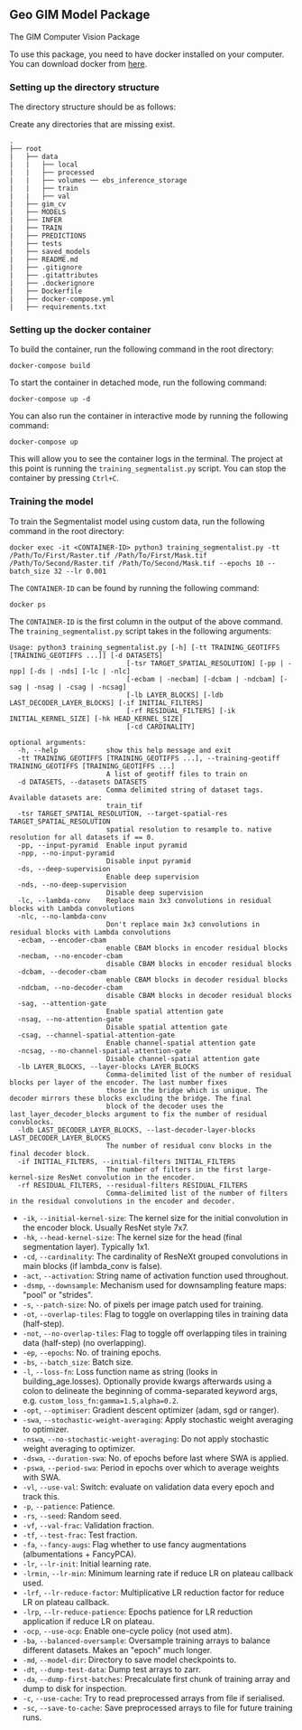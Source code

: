 ## Geo GIM Model Package
The GIM Computer Vision Package

To use this package, you need to have docker installed on your computer. You can download docker from [here](https://www.docker.com/products/docker-desktop).

### Setting up the directory structure
The directory structure should be as follows:

Create any directories that are missing exist.

```
.
├── root
|   ├── data
|   |   ├── local
|   |   ├── processed
|   |   ├── volumes ── ebs_inference_storage
|   |   ├── train
|   |   ├── val
|   ├── gim_cv
|   ├── MODELS
|   ├── INFER
|   ├── TRAIN
|   ├── PREDICTIONS
|   ├── tests
|   ├── saved_models
|   ├── README.md
|   ├── .gitignore
|   ├── .gitattributes
|   ├── .dockerignore
|   ├── Dockerfile
|   ├── docker-compose.yml
|   ├── requirements.txt
```

### Setting up the docker container
To build the container, run the following command in the root directory:
```
docker-compose build
```

To start the container in detached mode, run the following command:
```
docker-compose up -d
```

You can also run the container in interactive mode by running the following command:
```
docker-compose up
```
This will allow you to see the container logs in the terminal. The project at this point is running the `training_segmentalist.py` script. You can stop the container by pressing `Ctrl+C`.
### Training the model
To train the Segmentalist model using custom data, run the following command in the root directory:
```
docker exec -it <CONTAINER-ID> python3 training_segmentalist.py -tt /Path/To/First/Raster.tif /Path/To/First/Mask.tif /Path/To/Second/Raster.tif /Path/To/Second/Mask.tif --epochs 10 --batch_size 32 --lr 0.001
```
The `CONTAINER-ID` can be found by running the following command:
```
docker ps
```
The `CONTAINER-ID` is the first column in the output of the above command. The `training_segmentalist.py` script takes in the following arguments:
```
Usage: python3 training_segmentalist.py [-h] [-tt TRAINING_GEOTIFFS [TRAINING_GEOTIFFS ...]] [-d DATASETS]
                             [-tsr TARGET_SPATIAL_RESOLUTION] [-pp | -npp] [-ds | -nds] [-lc | -nlc]
                             [-ecbam | -necbam] [-dcbam | -ndcbam] [-sag | -nsag | -csag | -ncsag]
                             [-lb LAYER_BLOCKS] [-ldb LAST_DECODER_LAYER_BLOCKS] [-if INITIAL_FILTERS]
                             [-rf RESIDUAL_FILTERS] [-ik INITIAL_KERNEL_SIZE] [-hk HEAD_KERNEL_SIZE]
                             [-cd CARDINALITY]

optional arguments:
  -h, --help            show this help message and exit
  -tt TRAINING_GEOTIFFS [TRAINING_GEOTIFFS ...], --training-geotiff TRAINING_GEOTIFFS [TRAINING_GEOTIFFS ...]
                        A list of geotiff files to train on
  -d DATASETS, --datasets DATASETS
                        Comma delimited string of dataset tags. Available datasets are:
                        train_tif
  -tsr TARGET_SPATIAL_RESOLUTION, --target-spatial-res TARGET_SPATIAL_RESOLUTION
                        spatial resolution to resample to. native resolution for all datasets if == 0.
  -pp, --input-pyramid  Enable input pyramid
  -npp, --no-input-pyramid
                        Disable input pyramid
  -ds, --deep-supervision
                        Enable deep supervision
  -nds, --no-deep-supervision
                        Disable deep supervision
  -lc, --lambda-conv    Replace main 3x3 convolutions in residual blocks with Lambda convolutions
  -nlc, --no-lambda-conv
                        Don't replace main 3x3 convolutions in residual blocks with Lambda convolutions
  -ecbam, --encoder-cbam
                        enable CBAM blocks in encoder residual blocks
  -necbam, --no-encoder-cbam
                        disable CBAM blocks in encoder residual blocks
  -dcbam, --decoder-cbam
                        enable CBAM blocks in decoder residual blocks
  -ndcbam, --no-decoder-cbam
                        disable CBAM blocks in decoder residual blocks
  -sag, --attention-gate
                        Enable spatial attention gate
  -nsag, --no-attention-gate
                        Disable spatial attention gate
  -csag, --channel-spatial-attention-gate
                        Enable channel-spatial attention gate
  -ncsag, --no-channel-spatial-attention-gate
                        Disable channel-spatial attention gate
  -lb LAYER_BLOCKS, --layer-blocks LAYER_BLOCKS
                        Comma-delimited list of the number of residual blocks per layer of the encoder. The last number fixes
                        those in the bridge which is unique. The decoder mirrors these blocks excluding the bridge. The final
                        block of the decoder uses the last_layer_decoder_blocks argument to fix the number of residual convblocks.
  -ldb LAST_DECODER_LAYER_BLOCKS, --last-decoder-layer-blocks LAST_DECODER_LAYER_BLOCKS
                        The number of residual conv blocks in the final decoder block.
  -if INITIAL_FILTERS, --initial-filters INITIAL_FILTERS
                        The number of filters in the first large-kernel-size ResNet convolution in the encoder.
  -rf RESIDUAL_FILTERS, --residual-filters RESIDUAL_FILTERS
                        Comma-delimited list of the number of filters in the residual convolutions in the encoder and decoder.
 ```

- `-ik`, `--initial-kernel-size`: The kernel size for the initial convolution in the encoder block. Usually ResNet style 7x7.
- `-hk`, `--head-kernel-size`: The kernel size for the head (final segmentation layer). Typically 1x1.
- `-cd`, `--cardinality`: The cardinality of ResNeXt grouped convolutions in main blocks (if lambda_conv is false).
- `-act`, `--activation`: String name of activation function used throughout.
- `-dsmp`, `--downsample`: Mechanism used for downsampling feature maps: "pool" or "strides".
- `-s`, `--patch-size`: No. of pixels per image patch used for training.
- `-ot`, `--overlap-tiles`: Flag to toggle on overlapping tiles in training data (half-step).
- `-not`, `--no-overlap-tiles`: Flag to toggle off overlapping tiles in training data (half-step) (no overlapping).
- `-ep`, `--epochs`: No. of training epochs.
- `-bs`, `--batch_size`: Batch size.
- `-l`, `--loss-fn`: Loss function name as string (looks in building_age.losses). Optionally provide kwargs afterwards using a colon to delineate the beginning of comma-separated keyword args, e.g. `custom_loss_fn:gamma=1.5,alpha=0.2`.
- `-opt`, `--optimiser`: Gradient descent optimizer (adam, sgd or ranger).
- `-swa`, `--stochastic-weight-averaging`: Apply stochastic weight averaging to optimizer.
- `-nswa`, `--no-stochastic-weight-averaging`: Do not apply stochastic weight averaging to optimizer.
- `-dswa`, `--duration-swa`: No. of epochs before last where SWA is applied.
- `-pswa`, `--period-swa`: Period in epochs over which to average weights with SWA.
- `-vl`, `--use-val`: Switch: evaluate on validation data every epoch and track this.
- `-p`, `--patience`: Patience.
- `-rs`, `--seed`: Random seed.
- `-vf`, `--val-frac`: Validation fraction.
- `-tf`, `--test-frac`: Test fraction.
- `-fa`, `--fancy-augs`: Flag whether to use fancy augmentations (albumentations + FancyPCA).
- `-lr`, `--lr-init`: Initial learning rate.
- `-lrmin`, `--lr-min`: Minimum learning rate if reduce LR on plateau callback used.
- `-lrf`, `--lr-reduce-factor`: Multiplicative LR reduction factor for reduce LR on plateau callback.
- `-lrp`, `--lr-reduce-patience`: Epochs patience for LR reduction application if reduce LR on plateau.
- `-ocp`, `--use-ocp`: Enable one-cycle policy (not used atm).
- `-ba`, `--balanced-oversample`: Oversample training arrays to balance different datasets. Makes an "epoch" much longer.
- `-md`, `--model-dir`: Directory to save model checkpoints to.
- `-dt`, `--dump-test-data`: Dump test arrays to zarr.
- `-da`, `--dump-first-batches`: Precalculate first chunk of training array and dump to disk for inspection.
- `-c`, `--use-cache`: Try to read preprocessed arrays from file if serialised.
- `-sc`, `--save-to-cache`: Save preprocessed arrays to file for future training runs.